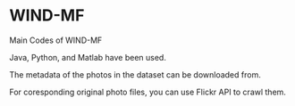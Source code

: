 # WIND-MF
Main Codes of WIND-MF

Java, Python, and Matlab have been used.

The metadata of the photos in the dataset can be downloaded from.

For coresponding original photo files, you can use Flickr API to crawl them.
